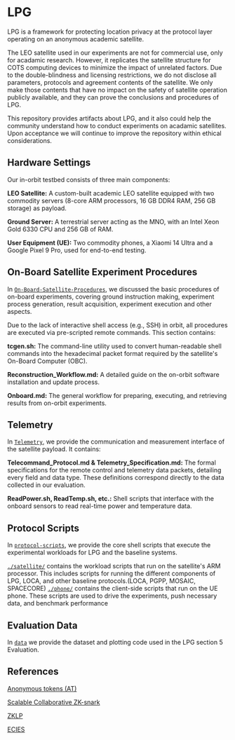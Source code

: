 # LPG
LPG is a framework for protecting location privacy at the protocol layer operating on an anonymous academic satellite. 

The LEO satellite used in our experiments are not for commercial use, only for acadamic research. However, it replicates the satellite structure for COTS computing devices to minimize the impact of unrelated factors. Due to the double-blindness and licensing restrictions, we do not disclose all parameters, protocols and agreement contents of the satellite. We only make those contents that have no impact on the safety of satellite operation publicly available, and they can prove the conclusions and procedures of LPG. 

This repository provides artifacts about LPG, and it also could help the community understand how to conduct experiments on acadamic satellites. Upon acceptance we will continue to improve the repository within ethical considerations. 


## Hardware Settings

Our in-orbit testbed consists of three main components:

**LEO Satellite:** A custom-built academic LEO satellite equipped with two commodity servers (8-core ARM processors, 16 GB DDR4 RAM, 256 GB storage) as payload.

**Ground Server:** A terrestrial server acting as the MNO, with an Intel Xeon Gold 6330 CPU and 256 GB of RAM.

**User Equipment (UE):** Two commodity phones, a Xiaomi 14 Ultra and a Google Pixel 9 Pro, used for end-to-end testing.


## On-Board Satellite Experiment Procedures

In [`On-Board-Satellite-Procedures`](https://github.com/LPGSatellite/LPG/tree/main/On-Board-Satellite-Procedures), we discussed the basic procedures of on-board experiments, covering ground instruction making, experiment process generation, result acquisition, experiment execution and other aspects. 

Due to the lack of interactive shell access (e.g., SSH) in orbit, all procedures are executed via pre-scripted remote commands. This section contains:

**tcgen.sh:** The command-line utility used to convert human-readable shell commands into the hexadecimal packet format required by the satellite's On-Board Computer (OBC).

**Reconstruction_Workflow.md:** A detailed guide on the on-orbit software installation and update process.

**Onboard.md:** The general workflow for preparing, executing, and retrieving results from on-orbit experiments.



## Telemetry

In [`Telemetry`](https://github.com/LPGSatellite/LPG/tree/main/telemetry), we provide the communication and measurement interface of the satellite payload. It contains:

**Telecommand_Protocol.md & Telemetry_Specification.md:** The formal specifications for the remote control and telemetry data packets, detailing every field and data type. These definitions correspond directly to the data collected in our evaluation.

**ReadPower.sh, ReadTemp.sh, etc.:** Shell scripts that interface with the onboard sensors to read real-time power and temperature data.

## Protocol Scripts

In [`protocol-scripts`](https://github.com/LPGSatellite/LPG/tree/main/protocol-scripts), we provide the core shell scripts that execute the experimental workloads for LPG and the baseline systems. 

[`./satellite/`](https://github.com/LPGSatellite/LPG/tree/main/protocol-scripts/satellite) contains the workload scripts that run on the satellite's ARM processor. This includes scripts for running the different components of LPG, LOCA, and other baseline protocols.(LOCA, PGPP, MOSAIC, SPACECORE)
[`./phone/`](https://github.com/LPGSatellite/LPG/tree/main/protocol-scripts/satellite) contains the client-side scripts that run on the UE phone. These scripts are used to drive the experiments, push necessary data, and benchmark performance

## Evaluation Data

In [`data`](https://github.com/LPGSatellite/LPG/tree/main/data)  we provide the dataset and plotting code used in the LPG section 5 Evaluation.

## References

[Anonymous tokens (AT)](https://github.com/google/anonymous-tokens)

[Scalable Collaborative ZK-snark](https://github.com/LBruyne/Scalable-Collaborative-zkSNARK)

[ZKLP](https://github.com/tumberger/zk-Location)

[ECIES](https://github.com/ecies)


